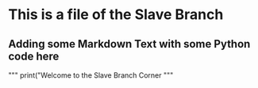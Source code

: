 # This is a file of the Slave Branch

## Adding some Markdown Text with some Python code here

"""
    print("Welcome to the Slave Branch Corner
"""
